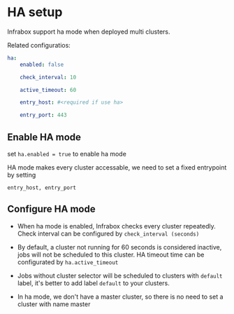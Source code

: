 # HA setup

Infrabox support ha mode when deployed multi clusters.

Related configuratios:
```yaml
ha:
    enabled: false

    check_interval: 10

    active_timeout: 60

    entry_host: #<required if use ha>

    entry_port: 443
```

## Enable HA mode
set `ha.enabled = true` to enable ha mode

HA mode makes every cluster accessable, we need to set a fixed entrypoint by setting

`entry_host, entry_port`


## Configure HA mode

- When ha mode is enabled, Infrabox checks every cluster repeatedly. 
Check interval can be configured by `check_interval (seconds)`

- By default, a cluster not running for 60 seconds is considered inactive, jobs will not be scheduled to this cluster.
HA timeout time can be configurated by `ha.active_timeout`

- Jobs without cluster selector will be scheduled to clusters with `default` label, it's better to add label `default` to your clusters.

- In ha mode, we don't have a master cluster, so there is no need to set a cluster with name master


